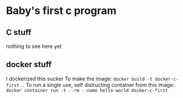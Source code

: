 # Baby's first c program

## C stuff
nothing to see here yet

## docker stuff
I dockerized this sucker
To make the image:
    `docker build -t docker-c-first .`
To run a single use, self distructing container from this image: 
     `docker container run -t --rm --name hello-world docker-c-first`